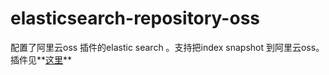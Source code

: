 # elasticsearch-repository-oss
配置了阿里云oss 插件的elastic search 。支持把index snapshot 到阿里云oss。插件见**[这里](https://github.com/zhichen/elasticsearch-repository-oss)**
